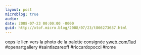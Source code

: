 ```yaml
---
layout: post
microblog: true
audio: 
date: 2008-07-23 00:00:00 -0000
guid: http://xtof.micro.blog/2008/07/23/t866273637.html
---
```

oops le lien vers la photo de la palette consignée [yweb.com/1ud](http://yweb.com/1ud) #openartgallery #saintlazareoff #riccardopocci #rome
